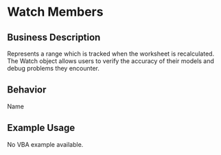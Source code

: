 # Watch Members

## Business Description
Represents a range which is tracked when the worksheet is recalculated. The Watch object allows users to verify the accuracy of their models and debug problems they encounter.

## Behavior
Name

## Example Usage
No VBA example available.